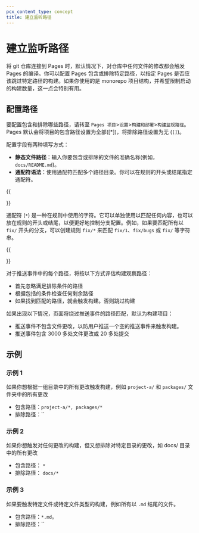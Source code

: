 ```yaml
---
pcx_content_type: concept
title: 建立监听路径
---
```


# 建立监听路径

将 git 仓库连接到 Pages 时，默认情况下，对仓库中任何文件的修改都会触发 Pages 的编译。你可以配置 Pages 包含或排除特定路径，以指定 Pages 是否应该跳过特定路径的构建。如果你使用的是 monorepo 项目结构，并希望限制启动的构建数量，这一点会特别有用。

## 配置路径

要配置包含和排除哪些路径，请转至 `Pages 项目`>`设置`>`构建和部署`>`构建监视路径`。Pages 默认会将项目的包含路径设置为全部([*])，将排除路径设置为无 (`[]`)。

配置字段有两种填写方式：

* **静态文件路径**：输入你要包含或排除的文件的准确名称(例如，`docs/README.md`)。
* **通配符语法**：使用通配符匹配多个路径目录。你可以在规则的开头或结尾指定通配符。

{{<Aside type="note" header="Wildcard syntax">}}

通配符 (`*`) 是一种在规则中使用的字符。它可以单独使用以匹配任何内容，也可以放在规则的开头或结尾，以便更好地控制分支配置。例如，如果要匹配所有以 `fix/` 开头的分支，可以创建规则 `fix/*` 来匹配 `fix/1`、`fix/bugs` 或 `fix/` 等字符串。

{{</Aside>}}

对于推送事件中的每个路径，将按以下方式评估构建观察路径：

  * 首先忽略满足排除条件的路径
  * 根据包括的条件检查任何剩余路径
  * 如果找到匹配的路径，就会触发构建。否则跳过构建

如果出现以下情况，页面将绕过推送事件的路径匹配，默认为构建项目：

  * 推送事件不包含文件更改，以防用户推送一个空的推送事件来触发构建。
  * 推送事件包含 3000 多处文件更改或 20 多处提交

## 示例

### 示例 1
如果你想根据一组目录中的所有更改触发构建，例如 `project-a/` 和 `packages/` 文件夹中的所有更改
* 包含路径：`project-a/*, packages/*`
* 排除路径：``

### 示例 2
如果你想触发对任何更改的构建，但又想排除对特定目录的更改，如 docs/ 目录中的所有更改
* 包含路径： `*`
* 排除路径： `docs/*`

### 示例 3
如果要触发特定文件或特定文件类型的构建，例如所有以 `.md` 结尾的文件。
* 包含路径：`*.md`。
* 排除路径：``